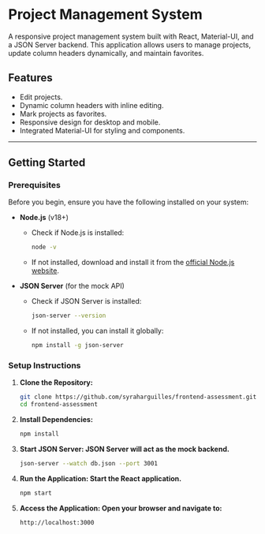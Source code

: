 # **Project Management System**

A responsive project management system built with React, Material-UI, and a JSON Server backend. This application allows users to manage projects, update column headers dynamically, and maintain favorites.

## **Features**
- Edit projects.
- Dynamic column headers with inline editing.
- Mark projects as favorites.
- Responsive design for desktop and mobile.
- Integrated Material-UI for styling and components.

---

## **Getting Started**

### **Prerequisites**

Before you begin, ensure you have the following installed on your system:

- **Node.js** (v18+)
  - Check if Node.js is installed:
    ```bash
    node -v
    ```
  - If not installed, download and install it from the [official Node.js website](https://nodejs.org/).

- **JSON Server** (for the mock API)
  - Check if JSON Server is installed:
    ```bash
    json-server --version
    ```
  - If not installed, you can install it globally:
    ```bash
    npm install -g json-server
    ```

### **Setup Instructions**
1. **Clone the Repository:**
   ```bash
   git clone https://github.com/syraharguilles/frontend-assessment.git
   cd frontend-assessment

2. **Install Dependencies:**
    ```bash
   npm install

3. **Start JSON Server: JSON Server will act as the mock backend.**
    ```bash
   json-server --watch db.json --port 3001

4. **Run the Application: Start the React application.**
    ```bash
   npm start

5. **Access the Application: Open your browser and navigate to:**
    ```bash
   http://localhost:3000